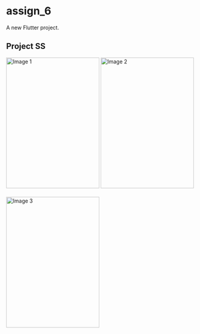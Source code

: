 # assign_6

A new Flutter project.


## Project SS
 <div style="margin-bottom: 20px;">
    <img src="https://github.com/sajjadrahman56/mod-6/assets/67529599/006c94b1-b468-40a8-be7d-076d503d6814" width="250" height="350" alt="Image 1">
    <img src="https://github.com/sajjadrahman56/mod-6/assets/67529599/7abeb57e-2999-4ce7-bead-2091bc9aef2e" width="250" height="350" alt="Image 2">
</div>

<div style="margin-bottom: 20px;">
    <img src="https://github.com/sajjadrahman56/mod-6/assets/67529599/4b38448b-d1a6-43d7-84f2-69cd20c69d09" width="250" height="350" alt="Image 3">
</div>




